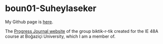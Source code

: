 # boun01-Suheylaseker
My Github page is [here](https://pjournal.github.io/boun01-Suheylaseker/).

The [Progress Journal website](https://pjournal.github.io/boun01g-biktik-r-tik/) of the group biktik-r-tik created for the IE 48A course at Boğaziçi University, which I am a member of. 
